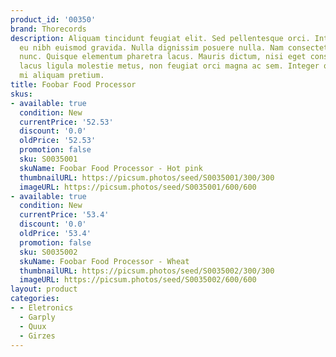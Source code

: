 ```yaml
---
product_id: '00350'
brand: Thorecords
description: Aliquam tincidunt feugiat elit. Sed pellentesque orci. Integer in mauris
  eu nibh euismod gravida. Nulla dignissim posuere nulla. Nam consectetuer euismod
  nunc. Quisque elementum pharetra lacus. Mauris dictum, nisi eget consequat elementum,
  lacus ligula molestie metus, non feugiat orci magna ac sem. Integer quis elit ac
  mi aliquam pretium.
title: Foobar Food Processor
skus:
- available: true
  condition: New
  currentPrice: '52.53'
  discount: '0.0'
  oldPrice: '52.53'
  promotion: false
  sku: S0035001
  skuName: Foobar Food Processor - Hot pink
  thumbnailURL: https://picsum.photos/seed/S0035001/300/300
  imageURL: https://picsum.photos/seed/S0035001/600/600
- available: true
  condition: New
  currentPrice: '53.4'
  discount: '0.0'
  oldPrice: '53.4'
  promotion: false
  sku: S0035002
  skuName: Foobar Food Processor - Wheat
  thumbnailURL: https://picsum.photos/seed/S0035002/300/300
  imageURL: https://picsum.photos/seed/S0035002/600/600
layout: product
categories:
- - Eletronics
  - Garply
  - Quux
  - Girzes
---
```

